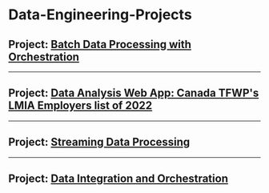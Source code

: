 # Data-Engineering-Projects

## Project: [Batch Data Processing with Orchestration](https://github.com/Mregojos/Batch-Data-Processing)

---
## Project: [Data Analysis Web App: Canada TFWP's LMIA Employers list of 2022](https://github.com/Mregojos/Data-Analysis-App)

----
## Project: [Streaming Data Processing](https://github.com/Mregojos/Streaming-Data-Processing)

---
## Project: [Data Integration and Orchestration](https://github.com/Mregojos/Data-Integration)


<!--
## Project: [Event Data Processing](https://github.com/Mregojos/Event-Data-Processing)
* About:
* Tech Stack:

## Project: [<API Project>]
* About:
* Tech Stack:

## Project: [Modern Data Processing](https://github.com/Mregojos/Modern-Data-Processing)
* About:
* Tech Stack:


## Project: [Data Processing with Cloud Services](https://github.com/Mregojos/Data-Processing-with-Cloud-Services)
* About:
* Tech Stack:

-->
